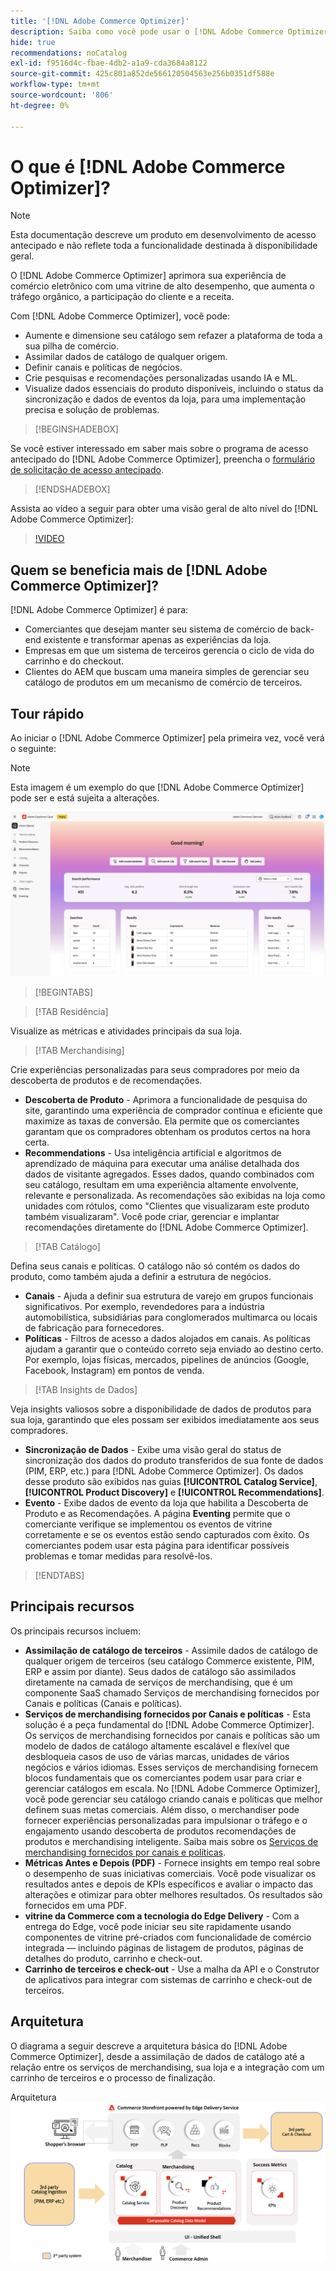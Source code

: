 ```yaml
---
title: '[!DNL Adobe Commerce Optimizer]'
description: Saiba como você pode usar o [!DNL Adobe Commerce Optimizer] para fornecer uma vitrine rápida e eficiente com um catálogo escalável que permite otimizar seu back-end de comércio eletrônico existente, aumentando o tráfego e aumentando o engajamento e a conversão.
hide: true
recommendations: noCatalog
exl-id: f9516d4c-fbae-4db2-a1a9-cda3684a8122
source-git-commit: 425c801a852de566120504563e256b0351df588e
workflow-type: tm+mt
source-wordcount: '806'
ht-degree: 0%

---
```


# O que é [!DNL Adobe Commerce Optimizer]?

>[!NOTE]
>
>Esta documentação descreve um produto em desenvolvimento de acesso antecipado e não reflete toda a funcionalidade destinada à disponibilidade geral.

O [!DNL Adobe Commerce Optimizer] aprimora sua experiência de comércio eletrônico com uma vitrine de alto desempenho, que aumenta o tráfego orgânico, a participação do cliente e a receita.

Com [!DNL Adobe Commerce Optimizer], você pode:

- Aumente e dimensione seu catálogo sem refazer a plataforma de toda a sua pilha de comércio.
- Assimilar dados de catálogo de qualquer origem.
- Definir canais e políticas de negócios.
- Crie pesquisas e recomendações personalizadas usando IA e ML.
- Visualize dados essenciais do produto disponíveis, incluindo o status da sincronização e dados de eventos da loja, para uma implementação precisa e solução de problemas.

>[!BEGINSHADEBOX]

Se você estiver interessado em saber mais sobre o programa de acesso antecipado do [!DNL Adobe Commerce Optimizer], preencha o [formulário de solicitação de acesso antecipado](https://forms.office.com/Pages/ResponsePage.aspx?id=Wht7-jR7h0OUrtLBeN7O4WOxhjY2doZPikS2hIbfmL5UMlhTMTYzVDhPQVFNTUFYUjJHNlRKTE5TWS4u).

>[!ENDSHADEBOX]

Assista ao vídeo a seguir para obter uma visão geral de alto nível do [!DNL Adobe Commerce Optimizer]:

>[!VIDEO](https://video.tv.adobe.com/v/3450468?captions=por_br)

## Quem se beneficia mais de [!DNL Adobe Commerce Optimizer]?

[!DNL Adobe Commerce Optimizer] é para:

- Comerciantes que desejam manter seu sistema de comércio de back-end existente e transformar apenas as experiências da loja.
- Empresas em que um sistema de terceiros gerencia o ciclo de vida do carrinho e do checkout.
- Clientes do AEM que buscam uma maneira simples de gerenciar seu catálogo de produtos em um mecanismo de comércio de terceiros.

## Tour rápido

Ao iniciar o [!DNL Adobe Commerce Optimizer] pela primeira vez, você verá o seguinte:

>[!NOTE]
>
>Esta imagem é um exemplo do que [!DNL Adobe Commerce Optimizer] pode ser e está sujeita a alterações.

![[!DNL Adobe Commerce Optimizer] UI](./assets/user-interface.png)

>[!BEGINTABS]

>[!TAB Residência]

Visualize as métricas e atividades principais da sua loja.

>[!TAB Merchandising]

Crie experiências personalizadas para seus compradores por meio da descoberta de produtos e de recomendações.

- **Descoberta de Produto** - Aprimora a funcionalidade de pesquisa do site, garantindo uma experiência de comprador contínua e eficiente que maximize as taxas de conversão. Ela permite que os comerciantes garantam que os compradores obtenham os produtos certos na hora certa.
- **Recommendations** - Usa inteligência artificial e algoritmos de aprendizado de máquina para executar uma análise detalhada dos dados de visitante agregados. Esses dados, quando combinados com seu catálogo, resultam em uma experiência altamente envolvente, relevante e personalizada. As recomendações são exibidas na loja como unidades com rótulos, como &quot;Clientes que visualizaram este produto também visualizaram&quot;. Você pode criar, gerenciar e implantar recomendações diretamente do [!DNL Adobe Commerce Optimizer].

>[!TAB Catálogo]

Defina seus canais e políticas. O catálogo não só contém os dados do produto, como também ajuda a definir a estrutura de negócios.

- **Canais** - Ajuda a definir sua estrutura de varejo em grupos funcionais significativos. Por exemplo, revendedores para a indústria automobilística, subsidiárias para conglomerados multimarca ou locais de fabricação para fornecedores.
- **Políticas** - Filtros de acesso a dados alojados em canais. As políticas ajudam a garantir que o conteúdo correto seja enviado ao destino certo. Por exemplo, lojas físicas, mercados, pipelines de anúncios (Google, Facebook, Instagram) em pontos de venda.

>[!TAB Insights de Dados]

Veja insights valiosos sobre a disponibilidade de dados de produtos para sua loja, garantindo que eles possam ser exibidos imediatamente aos seus compradores.

- **Sincronização de Dados** - Exibe uma visão geral do status de sincronização dos dados do produto transferidos de sua fonte de dados (PIM, ERP, etc.) para [!DNL Adobe Commerce Optimizer]. Os dados desse produto são exibidos nas guias **[!UICONTROL Catalog Service]**, **[!UICONTROL Product Discovery]** e **[!UICONTROL Recommendations]**.
- **Evento** - Exibe dados de evento da loja que habilita a Descoberta de Produto e as Recomendações. A página **Eventing** permite que o comerciante verifique se implementou os eventos de vitrine corretamente e se os eventos estão sendo capturados com êxito. Os comerciantes podem usar esta página para identificar possíveis problemas e tomar medidas para resolvê-los.

>[!ENDTABS]

## Principais recursos

Os principais recursos incluem:

- **Assimilação de catálogo de terceiros** - Assimile dados de catálogo de qualquer origem de terceiros (seu catálogo Commerce existente, PIM, ERP e assim por diante). Seus dados de catálogo são assimilados diretamente na camada de serviços de merchandising, que é um componente SaaS chamado Serviços de merchandising fornecidos por Canais e políticas (Canais e políticas).
- **Serviços de merchandising fornecidos por Canais e políticas** - Esta solução é a peça fundamental do [!DNL Adobe Commerce Optimizer]. Os serviços de merchandising fornecidos por canais e políticas são um modelo de dados de catálogo altamente escalável e flexível que desbloqueia casos de uso de várias marcas, unidades de vários negócios e vários idiomas. Esses serviços de merchandising fornecem blocos fundamentais que os comerciantes podem usar para criar e gerenciar catálogos em escala. No [!DNL Adobe Commerce Optimizer], você pode gerenciar seu catálogo criando canais e políticas que melhor definem suas metas comerciais. Além disso, o merchandiser pode fornecer experiências personalizadas para impulsionar o tráfego e o engajamento usando descoberta de produtos&#x200B; recomendações de produtos&#x200B; e merchandising inteligente. Saiba mais sobre os [Serviços de merchandising fornecidos por canais e políticas](./merchandising/overview.md).
- **Métricas Antes e Depois (PDF)** - Fornece insights em tempo real sobre o desempenho de suas iniciativas comerciais. Você pode visualizar os resultados antes e depois de KPIs específicos e avaliar o impacto das alterações e otimizar para obter melhores resultados. Os resultados são fornecidos em uma PDF.
- **vitrine da Commerce com a tecnologia do Edge Delivery** - Com a entrega do Edge, você pode iniciar seu site rapidamente usando componentes de vitrine pré-criados com funcionalidade de comércio integrada — incluindo páginas de listagem de produtos, páginas de detalhes do produto, carrinho e check-out.
- **Carrinho de terceiros e check-out** - Use a malha da API e o Construtor de aplicativos para integrar com sistemas de carrinho e check-out de terceiros.

## Arquitetura

O diagrama a seguir descreve a arquitetura básica do [!DNL Adobe Commerce Optimizer], desde a assimilação de dados de catálogo até a relação entre os serviços de merchandising, sua loja e a integração com um carrinho de terceiros e o processo de finalização.

Arquitetura ![[!DNL Adobe Commerce Optimizer]](./assets/architecture.png)
